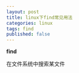 ```yaml
---
layout: post
title: linux下find常见用法
categories: linux 
tags: find
published: false
---
```


**find**

在文件系统中搜索某文件
